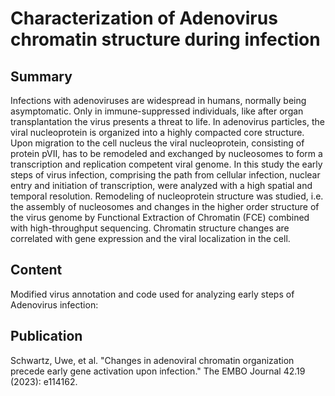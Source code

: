 # Characterization of Adenovirus chromatin structure during infection

## Summary
Infections with adenoviruses are widespread in humans, normally being asymptomatic. Only in immune-suppressed individuals, like after organ transplantation the virus presents a threat to life. In adenovirus particles, the viral nucleoprotein is organized into a highly compacted core structure. Upon migration to the cell nucleus the viral nucleoprotein, consisting of protein pVII, has to be remodeled and exchanged by nucleosomes to form a transcription and replication competent viral genome. In this study the early steps of virus infection, comprising the path from cellular infection, nuclear entry and initiation of transcription, were analyzed with a high spatial and temporal resolution. Remodeling of nucleoprotein structure was studied, i.e. the assembly of nucleosomes and changes in the higher order structure of the virus genome by Functional Extraction of Chromatin (FCE) combined with high-throughput sequencing. Chromatin structure changes are correlated with gene expression and the viral localization in the cell.

## Content
Modified virus annotation and code used for analyzing early steps of Adenovirus infection:

## Publication
Schwartz, Uwe, et al. "Changes in adenoviral chromatin organization precede early gene activation upon infection." The EMBO Journal 42.19 (2023): e114162.
